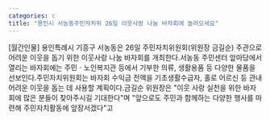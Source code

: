 ```yaml
---
categories: c
title: "용인시 서농동주민자치위 26일 이웃사랑 나눔 바자회에 놀러오세요"
---
```

[월간인물] 용인특례시 기흥구 서농동은 26일 주민자치위원회(위원장 금길순) 주관으로 어려운 이웃을 돕기 위한 이웃사랑 나눔 바자회를 개최한다.서농동 주민센터 앞마당에서 열리는 바자회에는 주민ㆍ노인복지관 등에서 기부한 의류, 생활용품 등 다양한 물품을 선보인다.주민자치위원회는 바자회 수익금 전액을 기초생활수급자, 홀로 어르신 등 관내 어려운 이웃을 돕는 데 사용할 계획이다.금길순 위원장은 "이웃 사랑 실천을 위한 바자회에 많은 분들이 찾아주시길 기대한다"며 "앞으로도 주민과 함께하는 다양한 행사를 마련해 주민자치활동에 앞장서겠다"고